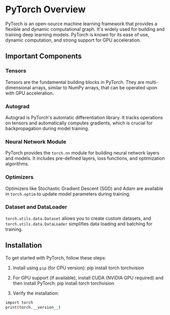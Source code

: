 # PyTorch Overview

PyTorch is an open-source machine learning framework that provides a flexible and dynamic computational graph. It's widely used for building and training deep learning models. PyTorch is known for its ease of use, dynamic computation, and strong support for GPU acceleration.

## Important Components

### Tensors
Tensors are the fundamental building blocks in PyTorch. They are multi-dimensional arrays, similar to NumPy arrays, that can be operated upon with GPU acceleration.

### Autograd
Autograd is PyTorch's automatic differentiation library. It tracks operations on tensors and automatically computes gradients, which is crucial for backpropagation during model training.

### Neural Network Module
PyTorch provides the `torch.nn` module for building neural network layers and models. It includes pre-defined layers, loss functions, and optimization algorithms.

### Optimizers
Optimizers like Stochastic Gradient Descent (SGD) and Adam are available in `torch.optim` to update model parameters during training.

### Dataset and DataLoader
`torch.utils.data.Dataset` allows you to create custom datasets, and `torch.utils.data.DataLoader` simplifies data loading and batching for training.

## Installation

To get started with PyTorch, follow these steps:

1. Install using `pip` (for CPU version):
pip install torch torchvision

3. For GPU support (if available), install CUDA (NVIDIA GPU required) and then install PyTorch:
pip install torch torchvision

5. Verify the installation:
```sh
import torch
print(torch.__version__)
